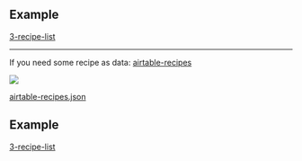 ## Example

[3-recipe-list](https://repl.it/@widged/3-recipe-list)

--------

If you need some recipe  as data: [airtable-recipes](https://clients.widged.com/hackyourfuture/assets/data/airtable-recipes/airtable-recipes.json)

![](https://clients.widged.com/hackyourfuture/assets/data/airtable-recipes/airtable-recipes.png)

[airtable-recipes.json](https://clients.widged.com/hackyourfuture/assets/data/airtable-recipes/airtable-recipes.json)


## Example

[3-recipe-list](https://repl.it/@widged/3-recipe-list)
